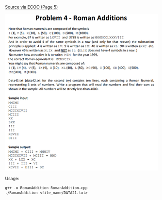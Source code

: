 [Source via ECOO (Page 5)](http://ecoocs.org/contests/ecoo_2010.pdf)

![problem](./problem.PNG)

Usage:

```
g++ -o RomanAddition RomanAddition.cpp
./RomanAddition <file_name/DATA21.txt>
```
